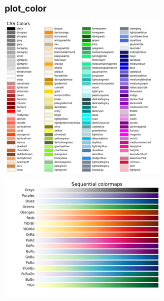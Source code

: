# plot_color

![plot](sphx_glr_named_colors_003_2_0x.webp)

![plot](sphx_glr_colormaps_002_2_0x.webp)
